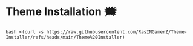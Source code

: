# Theme Installation 🗯️

``` bash <(curl -s https://raw.githubusercontent.com/RasINGamerZ/Theme-Installer/refs/heads/main/Theme%20Installer) ```
